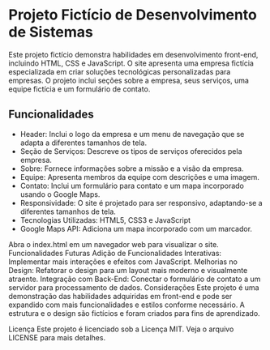 # Projeto Fictício de Desenvolvimento de Sistemas

Este projeto fictício demonstra habilidades em desenvolvimento front-end, incluindo HTML, CSS e JavaScript. O site apresenta uma empresa fictícia especializada em criar soluções tecnológicas personalizadas para empresas. O projeto inclui seções sobre a empresa, seus serviços, uma equipe fictícia e um formulário de contato.

## Funcionalidades
- Header: Inclui o logo da empresa e um menu de navegação que se adapta a diferentes tamanhos de tela.
- Seção de Serviços: Descreve os tipos de serviços oferecidos pela empresa.
- Sobre: Fornece informações sobre a missão e a visão da empresa.
- Equipe: Apresenta membros da equipe com descrições e uma imagem.
- Contato: Inclui um formulário para contato e um mapa incorporado usando o Google Maps.
- Responsividade: O site é projetado para ser responsivo, adaptando-se a diferentes tamanhos de tela.
- Tecnologias Utilizadas: HTML5, CSS3 e JavaScript
- Google Maps API: Adiciona um mapa incorporado com um marcador.

Abra o index.html em um navegador web para visualizar o site.
Funcionalidades Futuras
Adição de Funcionalidades Interativas: Implementar mais interações e efeitos com JavaScript.
Melhorias no Design: Refatorar o design para um layout mais moderno e visualmente atraente.
Integração com Back-End: Conectar o formulário de contato a um servidor para processamento de dados.
Considerações
Este projeto é uma demonstração das habilidades adquiridas em front-end e pode ser expandido com mais funcionalidades e estilos conforme necessário. A estrutura e o design são fictícios e foram criados para fins de aprendizado.

Licença
Este projeto é licenciado sob a Licença MIT. Veja o arquivo LICENSE para mais detalhes.
